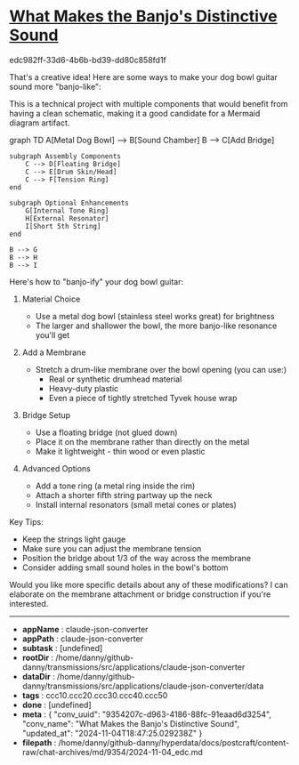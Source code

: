 # [What Makes the Banjo's Distinctive Sound](https://claude.ai/chat/9354207c-d963-4186-88fc-91eaad6d3254)

edc982ff-33d6-4b6b-bd39-dd80c858fd1f

 That's a creative idea! Here are some ways to make your dog bowl guitar sound more "banjo-like":

<antThinking>This is a technical project with multiple components that would benefit from having a clean schematic, making it a good candidate for a Mermaid diagram artifact.</antThinking>

<antArtifact identifier="dog-bowl-banjo" type="application/vnd.ant.mermaid" title="Dog Bowl Banjo-Guitar Construction Diagram">
graph TD
    A[Metal Dog Bowl] --> B[Sound Chamber]
    B --> C[Add Bridge]
    
    subgraph Assembly Components
        C --> D[Floating Bridge]
        C --> E[Drum Skin/Head]
        C --> F[Tension Ring]
    end
    
    subgraph Optional Enhancements
        G[Internal Tone Ring]
        H[External Resonator]
        I[Short 5th String]
    end
    
    B --> G
    B --> H
    B --> I
</antArtifact>

Here's how to "banjo-ify" your dog bowl guitar:

1. Material Choice
   - Use a metal dog bowl (stainless steel works great) for brightness
   - The larger and shallower the bowl, the more banjo-like resonance you'll get

2. Add a Membrane
   - Stretch a drum-like membrane over the bowl opening (you can use:)
     * Real or synthetic drumhead material
     * Heavy-duty plastic
     * Even a piece of tightly stretched Tyvek house wrap

3. Bridge Setup
   - Use a floating bridge (not glued down)
   - Place it on the membrane rather than directly on the metal
   - Make it lightweight - thin wood or even plastic

4. Advanced Options
   - Add a tone ring (a metal ring inside the rim)
   - Attach a shorter fifth string partway up the neck
   - Install internal resonators (small metal cones or plates)

Key Tips:
- Keep the strings light gauge
- Make sure you can adjust the membrane tension
- Position the bridge about 1/3 of the way across the membrane
- Consider adding small sound holes in the bowl's bottom

Would you like more specific details about any of these modifications? I can elaborate on the membrane attachment or bridge construction if you're interested.

---

* **appName** : claude-json-converter
* **appPath** : claude-json-converter
* **subtask** : [undefined]
* **rootDir** : /home/danny/github-danny/transmissions/src/applications/claude-json-converter
* **dataDir** : /home/danny/github-danny/transmissions/src/applications/claude-json-converter/data
* **tags** : ccc10.ccc20.ccc30.ccc40.ccc50
* **done** : [undefined]
* **meta** : {
  "conv_uuid": "9354207c-d963-4186-88fc-91eaad6d3254",
  "conv_name": "What Makes the Banjo's Distinctive Sound",
  "updated_at": "2024-11-04T18:47:25.029238Z"
}
* **filepath** : /home/danny/github-danny/hyperdata/docs/postcraft/content-raw/chat-archives/md/9354/2024-11-04_edc.md